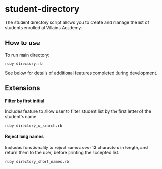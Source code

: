 # student-directory #

The student directory script allows you to create and manage the list of students enrolled at Villains Academy.

## How to use ##

To run main directory:

```shell
ruby directory.rb
```

See below for details of additional features completed during development.

## Extensions ##

#### Filter by first initial ####
Includes feature to allow user to filter student list by the first letter of the student's name.
```shell
ruby directory_w_search.rb
```
#### Reject long names ####
Includes functionality to reject names over 12 characters in length, and return them to the user, before printing the accepted list.
```shell
ruby directory_short_names.rb
```
